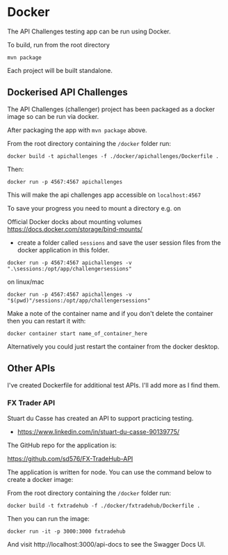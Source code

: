 # Docker

The API Challenges testing app can be run using Docker.

To build, run from the root directory

```
mvn package
```

Each project will be built standalone.


## Dockerised API Challenges

The API Challenges (challenger) project has been packaged as a docker image so can be run via docker.

After packaging the app with `mvn package` above.

From the root directory containing the `/docker` folder run:

```
docker build -t apichallenges -f ./docker/apichallenges/Dockerfile .
```

Then:

```
docker run -p 4567:4567 apichallenges
```

This will make the api challenges app accessible on `localhost:4567`

To save your progress you need to mount a directory e.g. on

Official Docker docks about mounting volumes https://docs.docker.com/storage/bind-mounts/

- create a folder called `sessions` and save the user session files from the docker application in this folder.

```
docker run -p 4567:4567 apichallenges -v ".\sessions:/opt/app/challengersessions"
```

on linux/mac

```
docker run -p 4567:4567 apichallenges -v  "$(pwd)"/sessions:/opt/app/challengersessions"
```

Make a note of the container name and if you don't delete the container then you can restart it with:

```
docker container start name_of_container_here
```

Alternatively you could just restart the container from the docker desktop.


## Other APIs

I've created Dockerfile for additional test APIs. I'll add more as I find them.

### FX Trader API

Stuart du Casse has created an API to support practicing testing.

- https://www.linkedin.com/in/stuart-du-casse-90139775/

The GitHub repo for the application is:

https://github.com/sd576/FX-TradeHub-API

The application is written for node. You can use the command below to create a docker image:

From the root directory containing the `/docker` folder run:


```
docker build -t fxtradehub -f ./docker/fxtradehub/Dockerfile .
```

Then you can run the image:

```
docker run -it -p 3000:3000 fxtradehub
```

And visit http://localhost:3000/api-docs to see the Swagger Docs UI.

